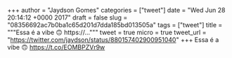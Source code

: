 
+++
author = "Jaydson Gomes"
categories = ["tweet"]
date = "Wed Jun 28 20:14:12 +0000 2017"
draft = false
slug = "08356692ac7b0ba1c65d201d7dda185bd013505a"
tags = ["tweet"]
title = """Essa é a vibe 🙃 https://..."""
tweet = true
micro = true
tweet_url = "https://twitter.com/jaydson/status/880157402900951040"
+++
Essa é a vibe 🙃 https://t.co/EOMBPZVr9w
